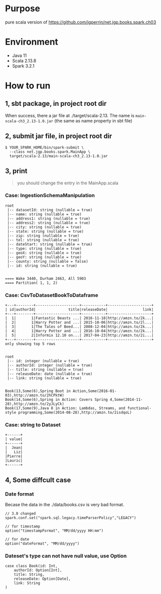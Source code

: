 # Purpose
pure scala version of https://github.com/jgperrin/net.jgp.books.spark.ch03

# Environment
- Java 11
- Scala 2.13.8
- Spark 3.2.1

# How to run
## 1, sbt package, in project root dir
When success, there a jar file at ./target/scala-2.13. The name is `main-scala-ch3_2.13-1.0.jar` (the same as name property in sbt file)

## 2, submit jar file, in project root dir
```
$ YOUR_SPARK_HOME/bin/spark-submit \
  --class net.jgp.books.spark.MainApp \
  target/scala-2.13/main-scala-ch3_2.13-1.0.jar
```

## 3, print
> you should change the entry in the MainApp.scala
### Case: IngestionSchemaManipulation
```
root
 |-- datasetId: string (nullable = true)
 |-- name: string (nullable = true)
 |-- address1: string (nullable = true)
 |-- address2: string (nullable = true)
 |-- city: string (nullable = true)
 |-- state: string (nullable = true)
 |-- zip: string (nullable = true)
 |-- tel: string (nullable = true)
 |-- dateStart: string (nullable = true)
 |-- type: string (nullable = true)
 |-- geoX: string (nullable = true)
 |-- geoY: string (nullable = true)
 |-- county: string (nullable = false)
 |-- id: string (nullable = true)


==== Wake 3440, Durham 2463, All 5903
==== Partition( 1, 1, 2)
```

### Case: CsvToDatasetBookToDataframe
```
+---+--------+--------------------+-----------+--------------------+
| id|authorId|               title|releaseDate|                link|
+---+--------+--------------------+-----------+--------------------+
|  1|       1|Fantastic Beasts ...| 2016-11-18|http://amzn.to/2k...|
|  2|       1|Harry Potter and ...| 2015-10-06|http://amzn.to/2l...|
|  3|       1|The Tales of Beed...| 2008-12-04|http://amzn.to/2k...|
|  4|       1|Harry Potter and ...| 2016-10-04|http://amzn.to/2k...|
|  5|       2|Informix 12.10 on...| 2017-04-23|http://amzn.to/2i...|
+---+--------+--------------------+-----------+--------------------+
only showing top 5 rows


root
 |-- id: integer (nullable = true)
 |-- authorId: integer (nullable = true)
 |-- title: string (nullable = true)
 |-- releaseDate: date (nullable = true)
 |-- link: string (nullable = true)


Book(13,Some(6),Spring Boot in Action,Some(2016-01-03),http://amzn.to/2hCPktW)
Book(14,Some(6),Spring in Action: Covers Spring 4,Some(2014-11-28),http://amzn.to/2yJLyCk)
Book(17,Some(9),Java 8 in Action: Lambdas, Streams, and functional-style programming,Some(2014-08-28),http://amzn.to/2isdqoL)
```

### Case: string to Dataset
```
+------+
| value|
+------+
|  Jean|
|   Liz|
|Pierre|
|Lauric|
+------+
```

## 4, Some diffcult case

### Date format 
Becase the data in the ./data/books.csv is very bad format.
```
// 3.0 changed
spark.conf.set("spark.sql.legacy.timeParserPolicy","LEGACY")

// for timestamp
option("timestampFormat", "MM/dd/yyyy HH:mm")

// for date
option("dateFormat", "MM/dd/yyyy")
```

### Dateset's type can not have null value, use Option
```
case class Book(id: Int, 
    authorId: Option[Int], 
    title: String, 
    releaseDate: Option[Date], 
    link: String
)
```
